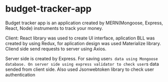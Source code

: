 # budget-tracker-app

Budget tracker app is an application created by MERN(Mongoose, Express, React, Node) instruments to track your money.

Client: React library was used to create UI interface, aplication BLL was created by using Redux, for aplication design was used Materialize library. Cliend side send requests to 
server using Axios.

Server side is created by Express. For saving user`s data using Mongoose database. On server side using express validator to check user`s data sended from client side. Also used 
Jsonwebtoken library to check user authentication
